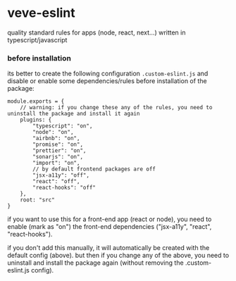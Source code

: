 # veve-eslint

quality standard rules for apps (node, react, next...) written in typescript/javascript


### before installation

its better to create the following configuration `.custom-eslint.js` and disable or enable some dependencies/rules before installation of the package:

```
module.exports = {
    // warning: if you change these any of the rules, you need to uninstall the package and install it again
    plugins: {
        "typescript": "on", 
        "node": "on",
        "airbnb": "on",
        "promise": "on",
        "prettier": "on",
        "sonarjs": "on",
        "import": "on",
        // by default frontend packages are off
        "jsx-a11y": "off",
        "react": "off",
        "react-hooks": "off"
    },
    root: "src"
}
```

if you want to use this for a front-end app (react or node), you need to enable (mark as "on") the front-end dependencies ("jsx-a11y", "react", "react-hooks").

if you don't add this manually, it will automatically be created with the default config (above). but then if you change any of the above, you need to uninstall and install the package again (without removing the .custom-eslint.js config).


